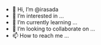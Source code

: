 - 👋 Hi, I’m @irasada
- 👀 I’m interested in ...
- 🌱 I’m currently learning ...
- 💞️ I’m looking to collaborate on ...
- 📫 How to reach me ...

<!---
irasada/irasada is a ✨ special ✨ repository because its `README.md` (this file) appears on your GitHub profile.
You can click the Preview link to take a look at your changes.
--->
